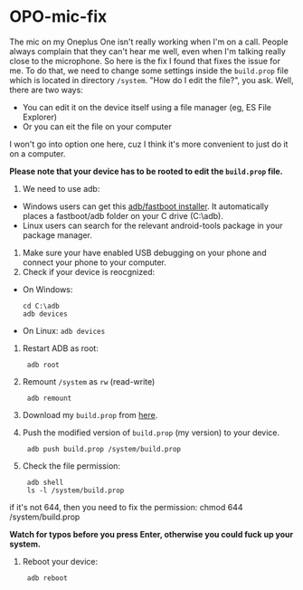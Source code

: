 # OPO-mic-fix
The mic on my Oneplus One isn't really working when I'm on a call. People always complain that they can't hear me well, even when I'm talking really close to the microphone. So here is the fix I found that fixes the issue for me. To do that, we need to change some settings inside the `build.prop` file which is located in directory `/system`. "How do I edit the file?", you ask. Well, there are two ways:

* You can edit it on the device itself using a file manager (eg, ES File Explorer)
* Or you can eit the file on your computer

I won't go into option one here, cuz I think it's more  convenient to just do it on a computer.

**Please note that your device has to be rooted to edit the `build.prop` file.**

1. We need to use adb:
  - Windows users can get this [adb/fastboot installer](http://forum.xda-developers.com/showthread.php?t=2588979). It automatically places a fastboot/adb folder on your C drive (C:\adb).
  - Linux users can search for the relevant android-tools package in your package manager.
1. Make sure your have enabled USB debugging on your phone and connect your phone to your computer.
1. Check if your device is reocgnized:
  - On Windows:
  
        cd C:\adb
        adb devices
  - On Linux: `adb devices`

1. Restart ADB as root:

        adb root
1. Remount `/system` as `rw` (read-write)

        adb remount
1. Download my `build.prop` from [here](https://github.com/tfhavingfun/OPO-mic-fix/releases).
1. Push the modified version of `build.prop` (my version) to your device.

        adb push build.prop /system/build.prop
1. Check the file permission:

        adb shell
        ls -l /system/build.prop

if it's not 644, then you need to fix the permission:
        chmod 644 /system/build.prop

**Watch for typos before you press Enter, otherwise you could fuck up your system.**

1. Reboot your device:

        adb reboot

